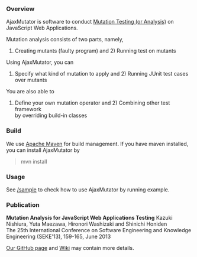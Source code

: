 ### Overview
AjaxMutator is software to conduct [Mutation Testing (or Analysis)](http://en.wikipedia.org/wiki/Mutation_testing)
on JavaScript Web Applications.

Mutation analysis consists of two parts, namely,  
1) Creating mutants (faulty program) and 2) Running test on mutants

Using AjaxMutator, you can  
1) Specify what kind of mutation to apply and 2) Running JUnit test cases over mutants

You are also able to  
1) Define your own mutation operator and 2) Combining other test framework  
by overriding build-in classes

### Build
We use [Apache Maven](http://maven.apache.org/) for build management. If you have maven installed,
you can install AjaxMutator by
> mvn install

### Usage
See [/sample](https://github.com/knishiura-lab/AjaxMutator/tree/master/sample) to check how to use
AjaxMutator by running example.

### Publication
**Mutation Analysis for JavaScript Web Applications Testing**
Kazuki Nishiura, Yuta Maezawa, Hironori Washizaki and Shinichi Honiden  
The 25th International Conference on Software Engineering and Knowledge Engineering (SEKE'13), 159-165, June 2013

[Our GitHub page](http://knishiura-lab.github.io/AjaxMutator/) and
[Wiki](https://github.com/knishiura-lab/AjaxMutator/wiki) may contain more details.